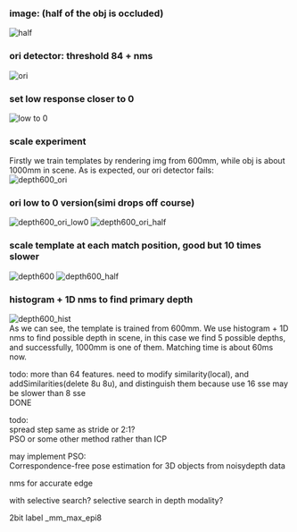 ### image: (half of the obj is occluded)  

![half](./test/case1/0000_rgb_half.png)  

### ori detector: threshold 84 + nms  

![ori](./test/case1/result/rgb_half_ori.png)  

### set low response closer to 0  

![low to 0](./test/case1/result/rgb_half_low_to_0.png)  

### scale experiment

Firstly we train templates by rendering img from 600mm, while obj is
about 1000mm in scene. As is expected, our ori detector fails:  
![depth600_ori](./test/case1/result/depth600_ori.png)  

### ori low to 0 version(simi drops off course)

![depth600_ori_low0](./test/case1/result/depth600_ori_low0.png)
![depth600_ori_half](./test/case1/result/depth600_ori_half.png)

### scale template at each match position, good but 10 times slower

![depth600](./test/case1/result/depth600.png)
![depth600_half](./test/case1/result/depth600_half.png)

### histogram + 1D nms to find primary depth  

![depth600_hist](./test/case1/result/depth600_hist.png)  
As we can see, the template is trained from 600mm. We use histogram + 1D nms to
find possible depth in scene, in this case we find 5 possible depths, and
successfully, 1000mm is one of them. Matching time is about 60ms now.  

todo: more than 64 features. need to modify
similarity(local), and addSimilarities(delete 8u 8u), and distinguish them
because use 16 sse may be slower than 8 sse  
DONE  

todo:  
spread step same as stride or 2:1?  
PSO or some other method rather than ICP  

may implement PSO:  
Correspondence-free pose estimation for 3D objects from noisydepth data  

nms for accurate edge  

with selective search? selective search in depth modality?  

2bit label _mm_max_epi8
